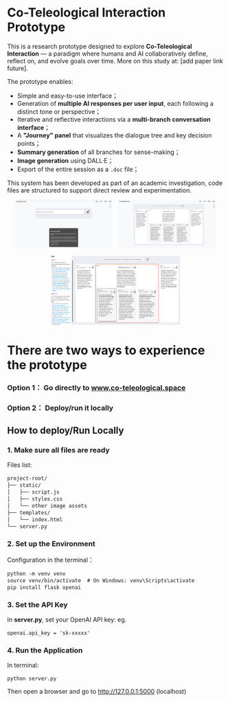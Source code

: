 # Co-Teleological Interaction Prototype

This is a research prototype designed to explore **Co-Teleological Interaction** — a paradigm where humans and AI collaboratively define, reflect on, and evolve goals over time. More on this study at: [add paper link future]. 

The prototype enables:
- Simple and easy-to-use interface；
- Generation of **multiple AI responses per user input**, each following a distinct tone or perspective；
- Iterative and reflective interactions via a **multi-branch conversation interface**；
- A **"Journey" panel** that visualizes the dialogue tree and key decision points；
- **Summary generation** of all branches for sense-making；
- **Image generation** using DALL·E；
- Export of the entire session as a `.doc` file；

This system has been developed as part of an academic investigation, code files are structured to support direct review and experimentation.


<p align="center">
  <img src="screenshot0.png" width="45%" style="margin-right: 10px;">
  <img src="screenshot1.png" width="45%">
</p>

<p align="center">
  <img src="screenshot2.png" width="60%">
</p>


# There are two ways to experience the prototype
### Option 1： Go directly to www.co-teleological.space
### Option 2： Deploy/run it locally

## How to deploy/Run Locally

### 1. Make sure all files are ready
Files list:
```
project-root/
├── static/
│   ├── script.js
│   ├── styles.css
│   └── other image assets
├── templates/
│   └── index.html
└── server.py
```
   

### 2. Set up the Environment
Configuration in the terminal：
```
python -m venv venv
source venv/bin/activate  # On Windows: venv\Scripts\activate
pip install flask openai
```

### 3. Set the API Key
In **server.py**, set your OpenAI API key: eg. 
```
openai.api_key = 'sk-xxxxx'
```

### 4. Run the Application
In terminal: 
```
python server.py
```
Then open a browser and go to http://127.0.0.1:5000 (localhost)

